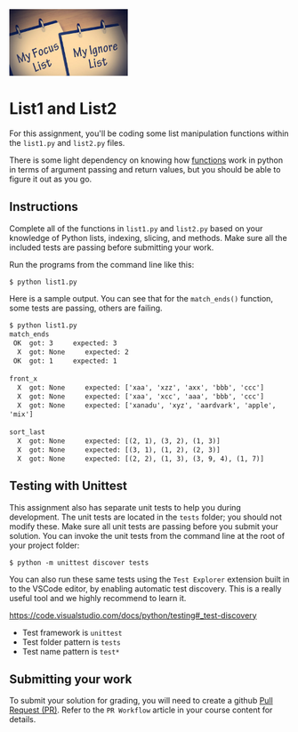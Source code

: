 <img height="120px" src="img/TwoLists.jpg" />

# List1 and List2
For this assignment, you'll be coding some list manipulation functions within the `list1.py` and `list2.py` files.

There is some light dependency on knowing how
[functions](https://docs.python.org/3/tutorial/controlflow.html#defining-functions)
work in python in terms of argument passing and return values, but you should
be able to figure it out as you go.

## Instructions
Complete all of the functions in `list1.py` and `list2.py` based on your knowledge of Python lists, indexing, slicing, and methods. Make sure all the included tests are passing before submitting your work.

Run the programs from the command line like this:
```console
$ python list1.py
```
 
Here is a sample output. You can see that for the `match_ends()` function, some tests are passing, others are failing.
```
$ python list1.py
match_ends
 OK  got: 3     expected: 3
  X  got: None     expected: 2
 OK  got: 1     expected: 1

front_x
  X  got: None     expected: ['xaa', 'xzz', 'axx', 'bbb', 'ccc']
  X  got: None     expected: ['xaa', 'xcc', 'aaa', 'bbb', 'ccc']
  X  got: None     expected: ['xanadu', 'xyz', 'aardvark', 'apple', 'mix']

sort_last
  X  got: None     expected: [(2, 1), (3, 2), (1, 3)]
  X  got: None     expected: [(3, 1), (1, 2), (2, 3)]
  X  got: None     expected: [(2, 2), (1, 3), (3, 9, 4), (1, 7)]
```

## Testing with Unittest
This assignment also has separate unit tests to help you during development. The unit tests are located in the `tests` folder; you should not modify these.  Make sure all unit tests are passing before you submit your solution. You can invoke the unit tests from the command line at the root of your project folder:
```console
$ python -m unittest discover tests
```
You can also run these same tests using the `Test Explorer` extension built in to the VSCode editor, by enabling automatic test discovery.  This is a really useful tool and we highly recommend to learn it.

https://code.visualstudio.com/docs/python/testing#_test-discovery

- Test framework is `unittest`
- Test folder pattern is `tests`
- Test name pattern is `test*`

## Submitting your work
To submit your solution for grading, you will need to create a github [Pull Request (PR)](https://docs.github.com/en/github/collaborating-with-issues-and-pull-requests/about-pull-requests).  Refer to the `PR Workflow` article in your course content for details.
